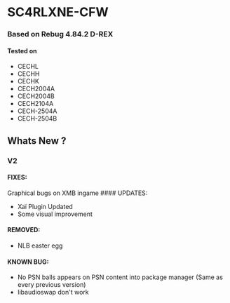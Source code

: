 # SC4RLXNE-CFW
### Based on Rebug 4.84.2 D-REX
#### Tested on
* CECHL
* CECHH
* CECHK
* CECH2004A
* CECH2004B
* CECH2104A
* CECH-2504A
* CECH-2504B
## Whats New ?

 ### V2
  #### FIXES:
  Graphical bugs on XMB ingame
    #### UPDATES:
  * Xaï Plugin Updated
  * Some visual improvement
 #### REMOVED:
 * NLB easter egg
#### KNOWN BUG:
  * No PSN balls appears on PSN content into package manager (Same as every previous version)
  * libaudioswap don't work
  ### V1
  #### FIXES:
  * imagefont.bin was broken
  #### UPDATES:
  * Xaï Plugin Updated
  #### NOTE
  * Sorry for being in late
  ### BETA 1
  * Cobra updated from 8.1 to 8.5
  * Custom XMB lines
  * Perma Spoof target ID
  * Integrated Mysis Xai Plugin
  * Port of 4.87+ PSN connexion system
  * Voice chat background set to dark mode
  * Purple XMB
  * Removed Useless XMB Icons
  * Custom XMB_plugin.sprx

#### Credits
* CODENAME: SC4RLXNE TEAM (You already know)
* CODENAME REBUG TEAM (Base)
* Devil303 (???)
* Evilnat (Cobra 8.5)
* Mysis (Xai Plugin)
* Modded_Error (Logo)

